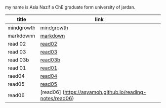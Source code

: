 my name is Asia Nazif a ChE graduate form university of jardan.



|title	      |link	                  
| ---         | ----------- 
| mindgrowth	| [mindgrowth](https://asyamoh.github.io/reading-notes/mindgrowth)|	          
|markdownn    |[markdown](https://asyamoh.github.io/reading-notes/markdown)|		          
|read 02	    |[read02](https://asyamoh.github.io/reading-notes/read%2002)|	                
|read 03	    |[read03](https://asyamoh.github.io/reading-notes/read%2003)                          
|read 03b	    |[read03b](https://asyamoh.github.io/reading-notes/read%2003b)|
|read 01	    |[read01](https://asyamoh.github.io/reading-notes/read%2001) |
| raed04      |[read04](https://asyamoh.github.io/reading-notes/read04)                                                                |
|read05        | [ read05 ](https://asyamoh.github.io/reading-notes/read05)                  |
|read06               | [read06] (https://asyamoh.github.io/reading-notes/read06)                               |